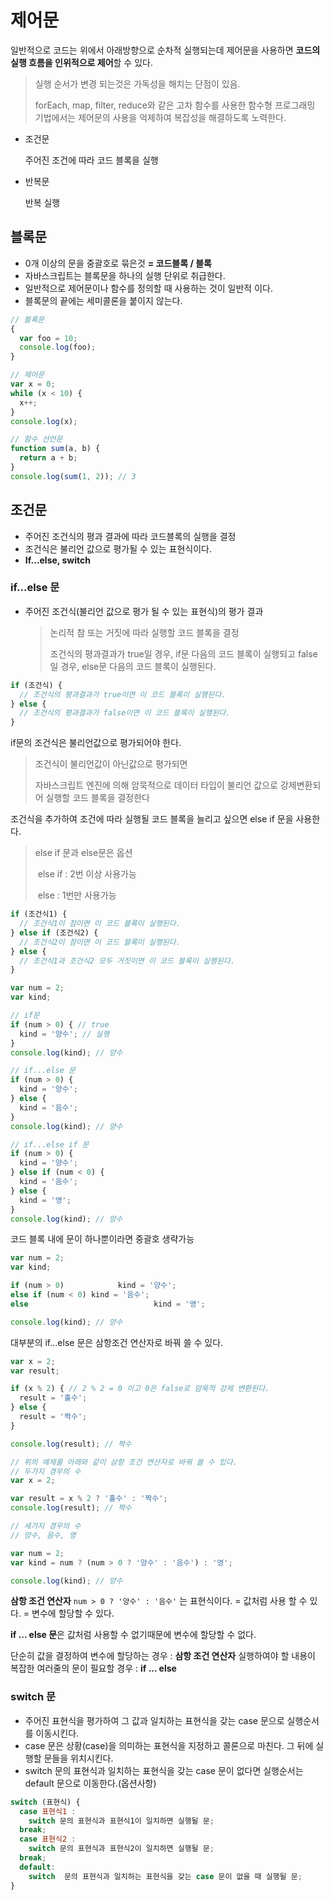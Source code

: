 # 제어문

일반적으로 코드는 위에서 아래방향으로 순차적 실행되는데
제어문을 사용하면 **코드의 실행 흐름을 인위적으로 제어**할 수 있다.

> 실행 순서가 변경 되는것은 가독성을 해치는 단점이 있음.
>
> forEach, map, filter, reduce와 같은 고차 함수를 사용한 함수형 프로그래밍 기법에서는 제어문의 사용을 억제하여 복잡성을 해결하도록 노력한다.

- 조건문

  주어진 조건에 따라 코드 블록을 실행

- 반복문

  반복 실행



## 블록문

- 0개 이상의 문을 중괄호로 묶은것 
  **= 코드블록 / 블록**
- 자바스크립트는 블록문을 하나의 실행 단위로 취급한다.
- 일반적으로 제어문이나 함수를 정의할 때 사용하는 것이 일반적 이다.
- 블록문의 끝에는 세미콜론을 붙이지 않는다.

```javascript
// 블록문
{
  var foo = 10;
  console.log(foo);
}

// 제어문
var x = 0;
while (x < 10) {
  x++;
}
console.log(x);

// 함수 선언문
function sum(a, b) {
  return a + b;
}
console.log(sum(1, 2)); // 3
```



## 조건문

- 주어진 조건식의 평과 결과에 따라 코드블록의 실행을 결정
- 조건식은 불리언 값으로 평가될 수 있는 표현식이다.
- **If...else, switch**



### if...else 문

- 주어진 조건식(불리언 값으로 평가 될 수 있는 표현식)의 평가 결과

  > 논리적 참 또는 거짓에 따라 실행할 코드 블록을 결정
  >
  > 조건식의 평과결과가 true일 경우, if문 다음의 코드 블록이 실행되고 false일 경우, else문 다음의 코드 블록이 실행된다.

```javascript
if (조건식) {
  // 조건식의 평과결과가 true이면 이 코드 블록이 실행된다.
} else {
  // 조건식의 평과결과가 false이면 이 코드 블록이 실행된다.
}
```



if문의 조건식은 불리언값으로 평가되어야 한다.

> 조건식이 불리언값이 아닌값으로 평가되면 
>
> 자바스크립트 엔진에 의해 암묵적으로 데이터 타입이 불리언 값으로 강제변환되어 실행할 코드 블록을 결정한다

조건식을 추가하여 조건에 따라 실행될 코드 블록을 늘리고 싶으면
else if 문을 사용한다.

> else if 문과 else문은 옵션
>
> ​	else if : 2번 이상 사용가능
>
> ​	else : 1번만 사용가능

```javascript
if (조건식1) {
  // 조건식1이 참이면 이 코드 블록이 실행된다.
} else if (조건식2) {
  // 조건식2이 참이면 이 코드 블록이 실행된다.
} else {
  // 조건식1과 조건식2 모두 거짓이면 이 코드 블록이 실행된다.
}

var num = 2;
var kind;

// if문
if (num > 0) { // true
  kind = '양수'; // 실행
}
console.log(kind); // 양수

// if...else 문
if (num > 0) {
  kind = '양수';
} else {
  kind = '음수'; 
}
console.log(kind); // 양수

// if...else if 문 
if (num > 0) {
  kind = '양수';
} else if (num < 0) {
  kind = '음수';
} else {
  kind = '영';
}
console.log(kind); // 양수

```



코드 블록 내에 문이 하나뿐이라면 중괄호 생략가능

```javascript
var num = 2;
var kind;

if (num > 0) 			kind = '양수';
else if (num < 0) kind = '음수';
else 							kind = '영';

console.log(kind); // 양수
```



대부분의 if...else 문은 삼항조건 연산자로 바꿔 쓸 수 있다.

```javascript
var x = 2;
var result;

if (x % 2) { // 2 % 2 = 0 이고 0은 false로 암묵적 강제 변환된다.
  result = '홀수';
} else {
  result = '짝수';
}

console.log(result); // 짝수

// 위의 예제를 아래와 같이 삼항 조건 연산자로 바꿔 쓸 수 있다.
// 두가지 경우의 수
var x = 2;

var result = x % 2 ? '홀수' : '짝수';
console.log(result); // 짝수
```

```javascript
// 세가지 경우의 수
// 양수, 음수, 영

var num = 2;
var kind = num ? (num > 0 ? '양수' : '음수') : '영';

console.log(kind); // 양수
```



**삼항 조건 연산자** `num > 0 ? '양수' : '음수'` 는 표현식이다.
= 값처럼 사용 할 수 있다.
= 변수에 할당할 수 있다.

**if ... else 문**은 값처럼 사용할 수 없기때문에 변수에 할당할 수 없다.

단순히 값을 결정하여 변수에 할당하는 경우 : **삼항 조건 연산자**
실행하여야 할 내용이 복잡한 여러줄의 문이 필요할 경우 : **if ... else**



### switch 문

- 주어진 표현식을 평가하여 그 값과 일치하는 표현식을 갖는 case 문으로 실행순서를 이동시킨다.
- case 문은 상황(case)을 의미하는 표현식을 지정하고 콜론으로 마친다. 그 뒤에 실행할 문들을 위치시킨다.
- switch 문의 표현식과 일치하는 표현식을 갖는 case 문이 없다면 실행순서는 default 문으로 이동한다.(옵션사항)

```javascript
switch (표현식) {
  case 표현식1 : 
    switch 문의 표현식과 표현식1이 일치하면 실행될 문;
  break;
  case 표현식2 : 
    switch 문의 표현식과 표현식2이 일치하면 실행될 문;
  break;
  default:
  	switch  문의 표현식과 일치하는 표현식을 갖는 case 문이 없을 때 실행될 문;    	
}

```









